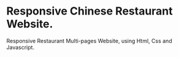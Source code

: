 # Responsive Chinese Restaurant Website.
Responsive Restaurant Multi-pages Website, using Html, Css and Javascript.
